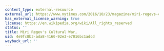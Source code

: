 ```yaml
---
content_type: external-resource
external_url: https://www.nytimes.com/2016/10/23/magazine/miri-regevs-culture-war.html
has_external_license_warning: true
license: https://en.wikipedia.org/wiki/All_rights_reserved
status: ''
title: Miri Regev's Cultural War,
uid: 4e9fc8b3-ada8-4160-92e3-e7016bc1adcd
wayback_url: ''
---
```


